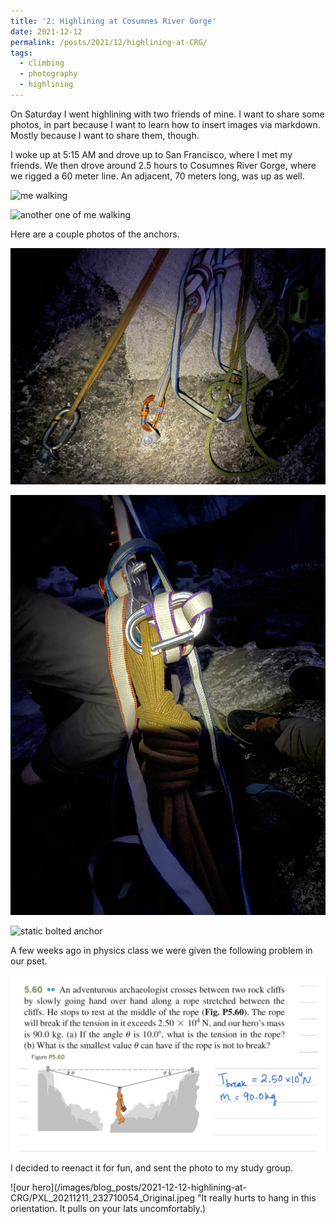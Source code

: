 ```yaml
---
title: '2: Highlining at Cosumnes River Gorge'
date: 2021-12-12
permalink: /posts/2021/12/highlining-at-CRG/
tags:
  - climbing
  - photography
  - highlining
---
```


On Saturday I went highlining with two friends of mine. I want to share some photos, in part because I want to learn how to insert images via markdown. Mostly because I want to share them, though.

I woke up at 5:15 AM and drove up to San Francisco, where I met my friends. We then drove around 2.5 hours to Cosumnes River Gorge, where we rigged a 60 meter line. An adjacent, 70 meters long, was up as well.

![me walking](/images/blog_posts/2021-12-12-highlining-at-CRG/IMG_0091_Original.jpeg "me walking")

![another one of me walking](/images/blog_posts/2021-12-12-highlining-at-CRG/IMG_0088_Original.jpeg "me walking again")

Here are a couple photos of the anchors.

![lol aluminum biner](/images/blog_posts/2021-12-12-highlining-at-CRG/IMG_1679.jpeg "lol @ the aluminum biner. Just don't tell anyone!")

![dynamic side sliding X](/images/blog_posts/2021-12-12-highlining-at-CRG/IMG_1677.jpeg "Tom taught me how to tie a sliding X.")

![static bolted anchor](/images/blog_posts/2021-12-12-highlining-at-CRG/PXL_20211211_194954167_Original.jpeg "This was the static anchor. I did not visit this side.")

A few weeks ago in physics class we were given the following problem in our pset.

![physics problem](/images/blog_posts/2021-12-12-highlining-at-CRG/IMG_1668.jpeg "I swear I know how to solve this.")

I decided to reenact it for fun, and sent the photo to my study group.

![our hero](/images/blog_posts/2021-12-12-highlining-at-CRG/PXL_20211211_232710054_Original.jpeg "It really hurts to hang in this orientation. It pulls on your lats uncomfortably.)
